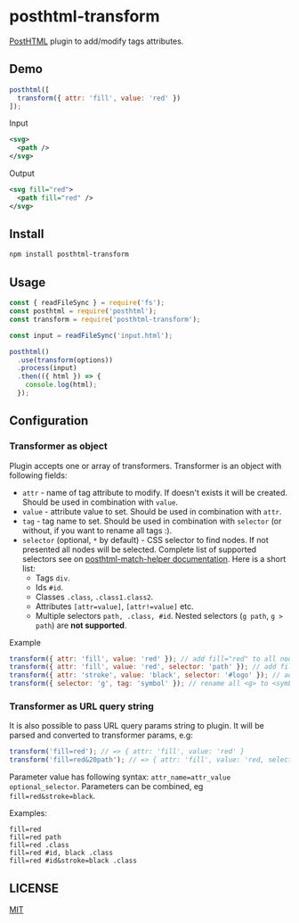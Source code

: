 # posthtml-transform

[PostHTML](https://github.com/posthtml/posthtml) plugin to add/modify tags attributes.

## Demo

```js
posthtml([
  transform({ attr: 'fill', value: 'red' })
]);
```

Input
```xml
<svg>
  <path />
</svg>
```

Output
```xml
<svg fill="red">
  <path fill="red" />
</svg>
```

## Install

```sh
npm install posthtml-transform
```

## Usage

```js
const { readFileSync } = require('fs');
const posthtml = require('posthtml');
const transform = require('posthtml-transform');

const input = readFileSync('input.html');

posthtml()
  .use(transform(options))
  .process(input)
  .then(({ html }) => {
    console.log(html);
  });
```

## Configuration

### Transformer as object

Plugin accepts one or array of transformers. Transformer is an object with following fields:

- `attr` - name of tag attribute to modify. If doesn't exists it will be created. Should be used in combination with `value`.
- `value` - attribute value to set. Should be used in combination with `attr`.
- `tag` - tag name to set. Should be used in combination with `selector` (or without, if you want to rename all tags :).
- `selector` (optional, `*` by default) - CSS selector to find nodes. If not presented all nodes will be selected. 
  Complete list of supported selectors see on [posthtml-match-helper documentation](https://github.com/rasmusfl0e/posthtml-match-helper). 
  Here is a short list:
  - Tags `div`.
  - Ids `#id`.
  - Classes `.class`, `.class1.class2`.
  - Attributes `[attr=value]`, `[attr!=value]` etc.
  - Multiple selectors `path, .class, #id`.
  Nested selectors (`g path`, `g > path`) are **not supported**.

Example
```js
transform({ attr: 'fill', value: 'red' }); // add fill="red" to all nodes
transform({ attr: 'fill', value: 'red', selector: 'path' }); // add fill="red" only to paths
transform({ attr: 'stroke', value: 'black', selector: '#logo' }); // add `stroke` attr to node with id="logo"
transform({ selector: 'g', tag: 'symbol' }); // rename all <g> to <symbol>
```

### Transformer as URL query string

It is also possible to pass URL query params string to plugin. It will be parsed and converted to transformer params, e.g:

```js
transform('fill=red'); // => { attr: 'fill', value: 'red' }
transform('fill=red&20path'); // => { attr: 'fill', value: 'red, selector: 'path' }
```

Parameter value has following syntax: `attr_name=attr_value optional_selector`.
Parameters can be combined, eg `fill=red&stroke=black`.

Examples:
```
fill=red
fill=red path
fill=red .class
fill=red #id, black .class
fill=red #id&stroke=black .class
```

## LICENSE

[MIT](https://github.com/JetBrains/svg-mixer/blob/master/LICENSE)
